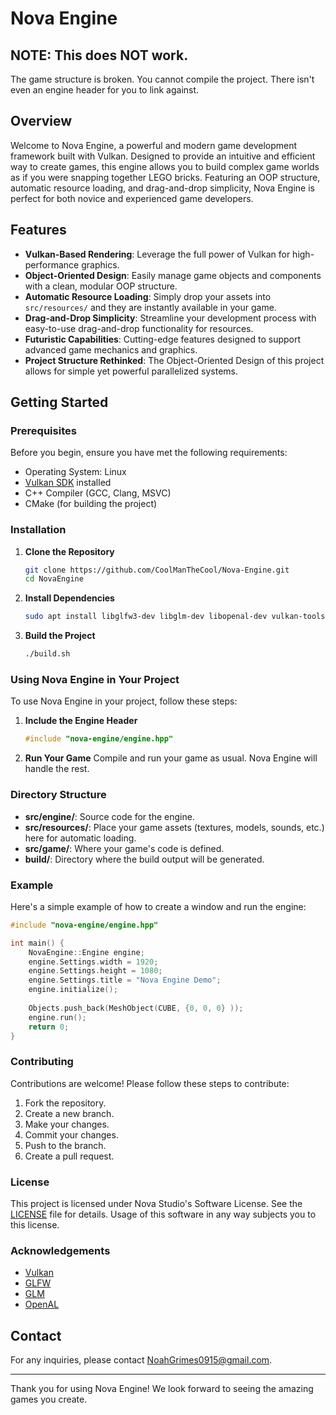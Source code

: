 # Nova Engine

## NOTE: This does NOT work.
The game structure is broken.
You cannot compile the project.
There isn't even an engine header for you to link against.

## Overview

Welcome to Nova Engine, a powerful and modern game development framework built with Vulkan. Designed to provide an intuitive and efficient way to create games, this engine allows you to build complex game worlds as if you were snapping together LEGO bricks. Featuring an OOP structure, automatic resource loading, and drag-and-drop simplicity, Nova Engine is perfect for both novice and experienced game developers.

## Features

- **Vulkan-Based Rendering**: Leverage the full power of Vulkan for high-performance graphics.
- **Object-Oriented Design**: Easily manage game objects and components with a clean, modular OOP structure.
- **Automatic Resource Loading**: Simply drop your assets into `src/resources/` and they are instantly available in your game.
- **Drag-and-Drop Simplicity**: Streamline your development process with easy-to-use drag-and-drop functionality for resources.
- **Futuristic Capabilities**: Cutting-edge features designed to support advanced game mechanics and graphics.
- **Project Structure Rethinked**: The Object-Oriented Design of this project allows for simple yet powerful parallelized systems.

## Getting Started

### Prerequisites

Before you begin, ensure you have met the following requirements:
- Operating System: Linux
- [Vulkan SDK](https://vulkan.lunarg.com/sdk/home) installed
- C++ Compiler (GCC, Clang, MSVC)
- CMake (for building the project)

### Installation

1. **Clone the Repository**
   ```bash
   git clone https://github.com/CoolManTheCool/Nova-Engine.git
   cd NovaEngine
   ```

2. **Install Dependencies**
   ```bash
   sudo apt install libglfw3-dev libglm-dev libopenal-dev vulkan-tools libvulkan-dev vulkan-validationlayers-dev glslc spirv-tools
   ```

3. **Build the Project**
   ```bash
   ./build.sh
   ```

### Using Nova Engine in Your Project

To use Nova Engine in your project, follow these steps:

1. **Include the Engine Header**
   ```cpp
   #include "nova-engine/engine.hpp"
   ```

2. **Run Your Game**
   Compile and run your game as usual. Nova Engine will handle the rest.

### Directory Structure

- **src/engine/**: Source code for the engine.
- **src/resources/**: Place your game assets (textures, models, sounds, etc.) here for automatic loading.
- **src/game/**: Where your game's code is defined.
- **build/**: Directory where the build output will be generated.

### Example

Here's a simple example of how to create a window and run the engine:

```cpp
#include "nova-engine/engine.hpp"

int main() {
    NovaEngine::Engine engine;
    engine.Settings.width = 1920;
    engine.Settings.height = 1080;
    engine.Settings.title = "Nova Engine Demo";
    engine.initialize();
    
    Objects.push_back(MeshObject(CUBE, {0, 0, 0} ));
    engine.run();
    return 0;
}
```

### Contributing

Contributions are welcome! Please follow these steps to contribute:
1. Fork the repository.
2. Create a new branch.
3. Make your changes.
4. Commit your changes.
5. Push to the branch.
6. Create a pull request.

### License

This project is licensed under Nova Studio's Software License. See the [LICENSE](LICENSE) file for details.
Usage of this software in any way subjects you to this license. 

### Acknowledgements

- [Vulkan](https://www.vulkan.org/)
- [GLFW](https://www.glfw.org/)
- [GLM](https://github.com/g-truc/glm)
- [OpenAL](https://www.openal.org/)

## Contact

For any inquiries, please contact [NoahGrimes0915@gmail.com](mailto:NoahGrimes0915@gmail.com).

---

Thank you for using Nova Engine! We look forward to seeing the amazing games you create.
